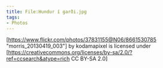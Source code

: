 ```yaml
---
title: File:Hundur í garði.jpg
tags:
- Photos
---
```


[https://www.flickr.com/photos/37831155@N06/8661530785 "morris_20130419_003"] by kodamapixel is licensed under [https://creativecommons.org/licenses/by-sa/2.0/?ref=ccsearch&atype=rich CC BY-SA 2.0]

